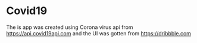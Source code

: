 # Covid19

The is app was created using Corona virus api from https://api.covid19api.com and the UI was gotten from https://dribbble.com
